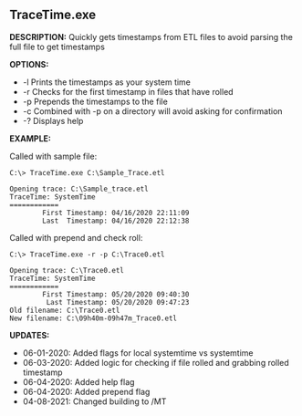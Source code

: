 ## TraceTime.exe

**DESCRIPTION:** Quickly gets timestamps from ETL files to avoid parsing the full file to get timestamps

**OPTIONS:**

- -l	Prints the timestamps as your system time
- -r	Checks for the first timestamp in files that have rolled
- -p	Prepends the timestamps to the file
- -c 	Combined with -p on a directory will avoid asking for confirmation
- -?	Displays help

**EXAMPLE:**

Called with sample file:

```
C:\> TraceTime.exe C:\Sample_Trace.etl

Opening trace: C:\Sample_trace.etl
TraceTime: SystemTime
============
        First Timestamp: 04/16/2020 22:11:09
        Last  Timestamp: 04/16/2020 22:12:38
```

Called with prepend and check roll:

```
C:\> TraceTime.exe -r -p C:\Trace0.etl

Opening trace: C:\Trace0.etl
TraceTime: SystemTime
============
        First Timestamp: 05/20/2020 09:40:30
         Last Timestamp: 05/20/2020 09:47:23
Old filename: C:\Trace0.etl
New filename: C:\09h40m-09h47m_Trace0.etl
```


**UPDATES:**

- 06-01-2020: Added flags for local systemtime vs systemtime
- 06-03-2020: Added logic for checking if file rolled and grabbing rolled timestamp
- 06-04-2020: Added help flag
- 06-04-2020: Added prepend flag
- 04-08-2021: Changed building to /MT 